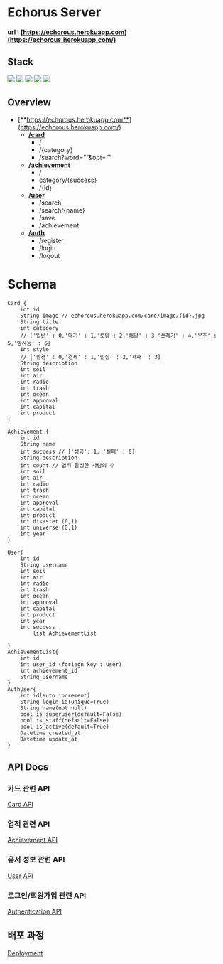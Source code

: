 # Echorus Server

**url : [https://echorous.herokuapp.com](https://echorous.herokuapp.com/)**
## Stack
<img src="https://img.shields.io/badge/python-3776AB?style=for-the-badge&logo=python&logoColor=white"> <img src="https://img.shields.io/badge/django-092E20?style=for-the-badge&logo=django&logoColor=white">
<img src="https://img.shields.io/badge/mysql-4479A1?style=for-the-badge&logo=mysql&logoColor=white">
<img src="https://img.shields.io/badge/heroku-430098?style=for-the-badge&logo=heroku&logoColor=white">
<img src="https://img.shields.io/badge/Amazon RDS-527FFF?style=for-the-badge&logo=Amazon-RDS&logoColor=white">

## Overview

- [**https://echorous.herokuapp.com**](https://echorous.herokuapp.com/)
    - [**/card**](https://github.com/echorus-KBSC/Echorus_Backend/wiki/Card-API-Docs)
        - /
        - /{category}
        - /search?word=””&opt=””
    - [**/achievement**](https://github.com/echorus-KBSC/Echorus_Backend/wiki/Achievement-API-Docs)
        - /
        - category/{success}
        - /{id}
    - [**/user**](https://github.com/echorus-KBSC/Echorus_Backend/wiki/User-Information-API-Docs)
        - /search
        - /search/{name}
        - /save
        - /achievement
    - [**/auth**](https://github.com/echorus-KBSC/Echorus_Backend/wiki/User-Authentication-API-Docs)
        - /register
        - /login
        - /logout

# Schema
    
    Card {
    	int id
    	String image // echorous.herokuapp.com/card/image/{id}.jpg
    	String title
    	int category 
    	// ['일반' : 0,'대기' : 1,'토양': 2,'해양' : 3,'쓰레기' : 4,'우주' : 5,'방사능' : 6]
    	int style 
    	// ['환경' : 0,'경제' : 1,'민심' : 2,'재해' : 3]
    	String description
    	int soil
    	int air
    	int radio
    	int trash
    	int ocean
    	int approval
    	int capital
    	int product
    }
    
    Achievement {
    	int id
    	String name
    	int success // ['성공': 1, '실패' : 0]
    	String description
    	int count // 업적 달성한 사람의 수
    	int soil
    	int air
    	int radio
    	int trash
    	int ocean
    	int approval
    	int capital
    	int product
    	int disaster (0,1)
    	int universe (0,1)
    	int year
    }
    
    User{
    	int id
    	String username
    	int soil
    	int air
    	int radio  
    	int trash 
    	int ocean 
    	int approval 
    	int capital 
    	int product
    	int year 
    	int success
            list AchievementList
        
    }
    AchievementList{
    	int id
    	int user_id (foriegn key : User)
    	int achievement_id
    	String username
    }
    AuthUser{
    	int id(auto increment)
    	String login_id(unique=True)
    	String name(not null)
    	bool is_superuser(default=False)
    	bool is_staff(default=False)
    	bool is_active(default=True)
    	Datetime created_at
    	Datetime update_at
    }

## API Docs
### 카드 관련 API

[Card API](https://github.com/echorus-KBSC/Echorus_Backend/wiki/Card-API-Docs)
### 업적 관련 API

[Achievement API](https://github.com/echorus-KBSC/Echorus_Backend/wiki/Achievement-API-Docs)
### 유저 정보 관련 API

[User API](https://github.com/echorus-KBSC/Echorus_Backend/wiki/User-Information-API-Docs)
### 로그인/회원가입 관련 API

[Authentication API](https://github.com/echorus-KBSC/Echorus_Backend/wiki/User-Authentication-API-Docs)

## 배포 과정
[Deployment](https://github.com/echorus-KBSC/Echorus_Backend/wiki/Deployment)

